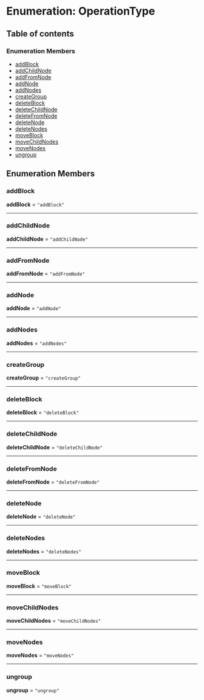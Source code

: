 # Enumeration: OperationType

## Table of contents

### Enumeration Members

* [addBlock](/en/auto-docs/document/enums/OperationType.md#addblock)
* [addChildNode](/en/auto-docs/document/enums/OperationType.md#addchildnode)
* [addFromNode](/en/auto-docs/document/enums/OperationType.md#addfromnode)
* [addNode](/en/auto-docs/document/enums/OperationType.md#addnode)
* [addNodes](/en/auto-docs/document/enums/OperationType.md#addnodes)
* [createGroup](/en/auto-docs/document/enums/OperationType.md#creategroup)
* [deleteBlock](/en/auto-docs/document/enums/OperationType.md#deleteblock)
* [deleteChildNode](/en/auto-docs/document/enums/OperationType.md#deletechildnode)
* [deleteFromNode](/en/auto-docs/document/enums/OperationType.md#deletefromnode)
* [deleteNode](/en/auto-docs/document/enums/OperationType.md#deletenode)
* [deleteNodes](/en/auto-docs/document/enums/OperationType.md#deletenodes)
* [moveBlock](/en/auto-docs/document/enums/OperationType.md#moveblock)
* [moveChildNodes](/en/auto-docs/document/enums/OperationType.md#movechildnodes)
* [moveNodes](/en/auto-docs/document/enums/OperationType.md#movenodes)
* [ungroup](/en/auto-docs/document/enums/OperationType.md#ungroup)

## Enumeration Members

### addBlock

**addBlock** = `"addBlock"`

***

### addChildNode

**addChildNode** = `"addChildNode"`

***

### addFromNode

**addFromNode** = `"addFromNode"`

***

### addNode

**addNode** = `"addNode"`

***

### addNodes

**addNodes** = `"addNodes"`

***

### createGroup

**createGroup** = `"createGroup"`

***

### deleteBlock

**deleteBlock** = `"deleteBlock"`

***

### deleteChildNode

**deleteChildNode** = `"deleteChildNode"`

***

### deleteFromNode

**deleteFromNode** = `"deleteFromNode"`

***

### deleteNode

**deleteNode** = `"deleteNode"`

***

### deleteNodes

**deleteNodes** = `"deleteNodes"`

***

### moveBlock

**moveBlock** = `"moveBlock"`

***

### moveChildNodes

**moveChildNodes** = `"moveChildNodes"`

***

### moveNodes

**moveNodes** = `"moveNodes"`

***

### ungroup

**ungroup** = `"ungroup"`
